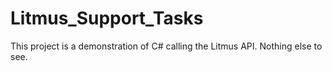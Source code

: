 # Litmus_Support_Tasks

This project is a demonstration of C# calling the Litmus API. Nothing else to see.
